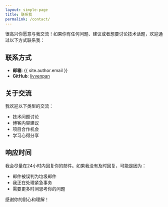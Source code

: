 ```yaml
---
layout: simple-page
title: 联系我
permalink: /contact/
---
```


很高兴你愿意与我交流！如果你有任何问题、建议或者想要讨论技术话题，欢迎通过以下方式联系我：

## 联系方式

- **邮箱**: {{ site.author.email }}
- **GitHub**: [livvenpan](https://github.com/livvenpan)

## 关于交流

我欢迎以下类型的交流：

- 技术问题讨论
- 博客内容建议
- 项目合作机会
- 学习心得分享

## 响应时间

我会尽量在24小时内回复你的邮件。如果我没有及时回复，可能是因为：

- 邮件被误判为垃圾邮件
- 我正在处理紧急事务
- 需要更多时间思考你的问题

感谢你的耐心和理解！
